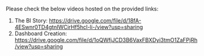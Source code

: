 Please check the below videos hosted on the provided links:

1. The BI Story: https://drive.google.com/file/d/18fA-4ESwnr0TD4gtnIWCirHf5hcl-li-/view?usp=sharing
2. Dashboard Creation: https://drive.google.com/file/d/1oQWfjJCD3B6VaxFBXDyi3tmO1ZaFPjRh/view?usp=sharing

